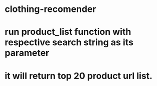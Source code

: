 # clothing-recomender

# run product_list function with respective search string as its parameter
# it will return top 20 product url list.

